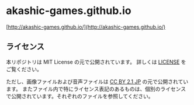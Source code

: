 # akashic-games.github.io

[http://akashic-games.github.io/](http://akashic-games.github.io/)

## ライセンス
本リポジトリは MIT License の元で公開されています。
詳しくは [LICENSE](./LICENSE) をご覧ください。

ただし、画像ファイルおよび音声ファイルは
[CC BY 2.1 JP](https://creativecommons.org/licenses/by/2.1/jp/) の元で公開されています。
またファイル内で特にライセンス表記のあるものは、個別のライセンスで公開されています。それぞれのファイルを参照してください。
